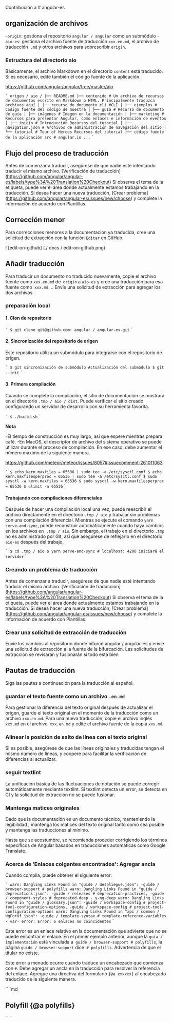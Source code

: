Contribución a # angular-es

## organización de archivos

-`origin`: gestiona el repositorio `angular / angular` como un submódulo
-`aio-es`: gestiona el archivo fuente de traducción `xxx.en.md`, el archivo de traducción` .md` y otros archivos para sobrescribir `origin`.

### Estructura del directorio aio

Básicamente, el archivo Markdown en el directorio `content` está traducido.
Si es necesario, edite también el código fuente de la aplicación.

https://github.com/angular/angular/tree/master/aio

`` `
origen / aio /
├── README.md
├── contenido # Un archivo de recursos de documentos escrito en Markdown o HTML. Principalmente traduzca archivos aquí
│ ├── recurso de documento cli #CLI
│ ├── ejemplos # Código fuente del código de muestra
│ ├── guía # Recurso de documento de guía
│ ├── imágenes # Imagen en la documentación
│ ├── marketing # Recursos para presentar Angular, como enlaces e información de eventos
│ ├── inicio # Introducción Recursos del tutorial
│ ├── navigation.json # Archivos de administración de navegación del sitio
│ └── tutorial # Tour of Heroes Recursos del tutorial
├── código fuente de la aplicación src # angular.io
...
`` `

## Flujo del proceso de traducción

Antes de comenzar a traducir, asegúrese de que nadie esté intentando traducir el mismo archivo.
[Verificación de traducción] (https://github.com/angular/angular-es/labels/type%3A%20Translation%20Checkout) Si observa el tema de la etiqueta, puede ver el área donde actualmente estamos trabajando en la traducción.
Si desea hacer una nueva traducción, [Crear problema] (https://github.com/angular/angular-es/issues/new/choose) y complete la información de acuerdo con Plantillas.

## Corrección menor

Para correcciones menores a la documentación ya traducida, cree una solicitud de extracción con la función `Editar` en GitHub.

! [edit-on-github] (./ docs / edit-on-github.png)

## Añadir traducción

Para traducir un documento no traducido nuevamente, copie el archivo fuente como `xxx.en.md` de` origin` a `aio-es` y cree una traducción para esa fuente como` xxx.md`. ..
Envíe una solicitud de extracción para agregar los dos archivos.

### preparación local

#### 1. Clon de repositorio

`` `
$ git clone git@github.com: angular / angular-es.git
`` `

#### 2. Sincronización del repositorio de origen

Este repositorio utiliza un submódulo para integrarse con el repositorio de origen.

`` `
$ git sincronización de submódulo
Actualización del submódulo $ git --init
`` `

#### 3. Primera compilación

Cuando se complete la compilación, el sitio de documentación se mostrará en el directorio `.tmp / aio / dist`.
Puede verificar el sitio creado configurando un servidor de desarrollo con su herramienta favorita.

`` `
$ ./build.sh
`` `

**Nota**

-El tiempo de construcción es muy largo, así que espere mientras prepara café.
-En MacOS, el descriptor de archivo del sistema operativo se puede utilizar durante el proceso de compilación.
  En ese caso, debe aumentar el número máximo de la siguiente manera.

https://github.com/meteor/meteor/issues/8057#issuecomment-261011063

`` `
$ echo kern.maxfiles = 65536 | sudo tee -a /etc/sysctl.conf
$ echo kern.maxfilesperproc = 65536 | sudo tee -a /etc/sysctl.conf
$ sudo sysctl -w kern.maxfiles = 65536
$ sudo sysctl -w kern.maxfilesperproc = 65536
$ ulimit -n 65536
`` `

#### Trabajando con compilaciones diferenciales

Después de hacer una compilación local una vez, puede reescribir el archivo directamente en el directorio `.tmp / aio` y trabajar sin problemas con una compilación diferencial.
Mientras se ejecute el comando `yarn serve-and-sync`, puede reconstruir automáticamente cuando haya cambios en los archivos en` .tmp / aio`.
Sin embargo, el trabajo en el directorio `.tmp` no es administrado por Git, así que asegúrese de reflejarlo en el directorio` aio-es` después del trabajo.

`` `
$ cd .tmp / aio
$ yarn serve-and-sync # localhost: 4200 iniciará el servidor
`` `

### Creando un problema de traducción

Antes de comenzar a traducir, asegúrese de que nadie esté intentando traducir el mismo archivo.
[Verificación de traducción] (https://github.com/angular/angular-es/labels/type%3A%20Translation%20Checkout) Si observa el tema de la etiqueta, puede ver el área donde actualmente estamos trabajando en la traducción.
Si desea hacer una nueva traducción, [Crear problema] (https://github.com/angular/angular-es/issues/new/choose) y complete la información de acuerdo con Plantillas.

### Crear una solicitud de extracción de traducción

Envíe los cambios al repositorio donde bifurcó angular / angular-es y envíe una solicitud de extracción a la fuente de la bifurcación.
Las solicitudes de extracción se revisarán y fusionarán si todo está bien

## Pautas de traducción

Siga las pautas a continuación para la traducción al español.

### guardar el texto fuente como un archivo `.en.md`

Para gestionar la diferencia del texto original después de actualizar el origen, guarde el texto original en el momento de la traducción como un archivo `xxx.en.md`.
Para una nueva traducción, copie el archivo inglés `xxx.md` en el archivo` xxx.en.md` y edite el archivo fuente de la copia `xxx.md`.

### Alinear la posición de salto de línea con el texto original

Si es posible, asegúrese de que las líneas originales y traducidas tengan el mismo número de líneas, y coopere para facilitar la verificación de diferencias al actualizar.

### seguir textlint

La unificación básica de las fluctuaciones de notación se puede corregir automáticamente mediante textlint.
Si textlint detecta un error, se detecta en CI y la solicitud de extracción no se puede fusionar.

### Mantenga matices originales

Dado que la documentación es un documento técnico, manteniendo la legibilidad , mantenga los matices del texto original tanto como sea posible y mantenga las traducciones al mínimo.

Hasta que se acostumbre, se recomienda proceder corrigiendo los términos específicos de Angular basados ​​en traducciones automáticas como Google Translate.


### Acerca de 'Enlaces colgantes encontrados': Agregar ancla

Cuando compila, puede obtener el siguiente error:

`` `
warn: Dangling Links Found in "guide / despliegue.json":
 -guide / browser-support # polyfills
warn: Dangling Links Found in "guide / deprecations.json":
 -guide / releases # deprecation-practices,
 -guide / component-styles # deprecated-deep - y-ng-deep
warn: Dangling Links Found in "guide / glossary.json":
 -guide / workspace-config # project-tool-configuration-options,
 -guide / workspace-config # project-tool-configuration-options
warn: Dangling Links Found in "api / common / NgForOf.json":
 -guide / template-syntax # template-reference-variables - var-
error: Error: 6 enlaces no coincidentes
`` `

Este error es un enlace relativo en la documentación que advierte que no se puede encontrar el enlace.
En el primer ejemplo anterior, aunque la `guía / implementación` está vinculada a` guide / browser-support # polyfills`, la página `guide / browser-support` dice` # polyfills`. Advertencia de que el titular no existe.

Este error a menudo ocurre cuando traduce un encabezado que comienza con `#`. Debe agregar un ancla en la traducción para resolver la referencia del enlace. Agregue una directiva del formulario `{@a xxxxxx}` al encabezado traducido de la siguiente manera.

`` `md

## Polyfill {@a polyfills}

`` `